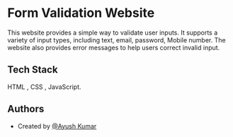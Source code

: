 # Form Validation Website

This website provides a simple way to validate user inputs. It supports a variety of input types, including text, email, password, Mobile number. The website also provides error messages to help users correct invalid input.

## Tech Stack

HTML , CSS , JavaScript.

## Authors

- Created by [@Ayush Kumar](https://github.com/Ayushkumargit7)
